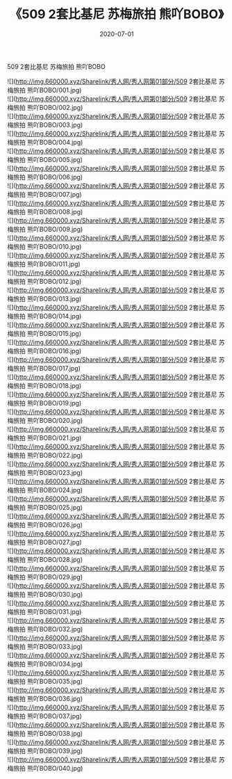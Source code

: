 ﻿---
layout: post
title:  《509 2套比基尼 苏梅旅拍 熊吖BOBO》
date:   2020-07-01
img: http://img.660000.xyz/Sharelink/秀人网/秀人网第01部分/509 2套比基尼 苏梅旅拍 熊吖BOBO/000.jpg
categories: [美女, 清纯, 唯美]
---

509 2套比基尼 苏梅旅拍 熊吖BOBO

  ![](http://img.660000.xyz/Sharelink/秀人网/秀人网第01部分/509 2套比基尼 苏梅旅拍 熊吖BOBO/001.jpg) <br> ![](http://img.660000.xyz/Sharelink/秀人网/秀人网第01部分/509 2套比基尼 苏梅旅拍 熊吖BOBO/002.jpg) <br> ![](http://img.660000.xyz/Sharelink/秀人网/秀人网第01部分/509 2套比基尼 苏梅旅拍 熊吖BOBO/003.jpg) <br> ![](http://img.660000.xyz/Sharelink/秀人网/秀人网第01部分/509 2套比基尼 苏梅旅拍 熊吖BOBO/004.jpg) <br> ![](http://img.660000.xyz/Sharelink/秀人网/秀人网第01部分/509 2套比基尼 苏梅旅拍 熊吖BOBO/005.jpg) <br> ![](http://img.660000.xyz/Sharelink/秀人网/秀人网第01部分/509 2套比基尼 苏梅旅拍 熊吖BOBO/006.jpg) <br> ![](http://img.660000.xyz/Sharelink/秀人网/秀人网第01部分/509 2套比基尼 苏梅旅拍 熊吖BOBO/007.jpg) <br> ![](http://img.660000.xyz/Sharelink/秀人网/秀人网第01部分/509 2套比基尼 苏梅旅拍 熊吖BOBO/008.jpg) <br> ![](http://img.660000.xyz/Sharelink/秀人网/秀人网第01部分/509 2套比基尼 苏梅旅拍 熊吖BOBO/009.jpg) <br> ![](http://img.660000.xyz/Sharelink/秀人网/秀人网第01部分/509 2套比基尼 苏梅旅拍 熊吖BOBO/010.jpg) <br> ![](http://img.660000.xyz/Sharelink/秀人网/秀人网第01部分/509 2套比基尼 苏梅旅拍 熊吖BOBO/011.jpg) <br> ![](http://img.660000.xyz/Sharelink/秀人网/秀人网第01部分/509 2套比基尼 苏梅旅拍 熊吖BOBO/012.jpg) <br> ![](http://img.660000.xyz/Sharelink/秀人网/秀人网第01部分/509 2套比基尼 苏梅旅拍 熊吖BOBO/013.jpg) <br> ![](http://img.660000.xyz/Sharelink/秀人网/秀人网第01部分/509 2套比基尼 苏梅旅拍 熊吖BOBO/014.jpg) <br> ![](http://img.660000.xyz/Sharelink/秀人网/秀人网第01部分/509 2套比基尼 苏梅旅拍 熊吖BOBO/015.jpg) <br> ![](http://img.660000.xyz/Sharelink/秀人网/秀人网第01部分/509 2套比基尼 苏梅旅拍 熊吖BOBO/016.jpg) <br> ![](http://img.660000.xyz/Sharelink/秀人网/秀人网第01部分/509 2套比基尼 苏梅旅拍 熊吖BOBO/017.jpg) <br> ![](http://img.660000.xyz/Sharelink/秀人网/秀人网第01部分/509 2套比基尼 苏梅旅拍 熊吖BOBO/018.jpg) <br> ![](http://img.660000.xyz/Sharelink/秀人网/秀人网第01部分/509 2套比基尼 苏梅旅拍 熊吖BOBO/019.jpg) <br> ![](http://img.660000.xyz/Sharelink/秀人网/秀人网第01部分/509 2套比基尼 苏梅旅拍 熊吖BOBO/020.jpg) <br> ![](http://img.660000.xyz/Sharelink/秀人网/秀人网第01部分/509 2套比基尼 苏梅旅拍 熊吖BOBO/021.jpg) <br> ![](http://img.660000.xyz/Sharelink/秀人网/秀人网第01部分/509 2套比基尼 苏梅旅拍 熊吖BOBO/022.jpg) <br> ![](http://img.660000.xyz/Sharelink/秀人网/秀人网第01部分/509 2套比基尼 苏梅旅拍 熊吖BOBO/023.jpg) <br> ![](http://img.660000.xyz/Sharelink/秀人网/秀人网第01部分/509 2套比基尼 苏梅旅拍 熊吖BOBO/024.jpg) <br> ![](http://img.660000.xyz/Sharelink/秀人网/秀人网第01部分/509 2套比基尼 苏梅旅拍 熊吖BOBO/025.jpg) <br> ![](http://img.660000.xyz/Sharelink/秀人网/秀人网第01部分/509 2套比基尼 苏梅旅拍 熊吖BOBO/026.jpg) <br> ![](http://img.660000.xyz/Sharelink/秀人网/秀人网第01部分/509 2套比基尼 苏梅旅拍 熊吖BOBO/027.jpg) <br> ![](http://img.660000.xyz/Sharelink/秀人网/秀人网第01部分/509 2套比基尼 苏梅旅拍 熊吖BOBO/028.jpg) <br> ![](http://img.660000.xyz/Sharelink/秀人网/秀人网第01部分/509 2套比基尼 苏梅旅拍 熊吖BOBO/029.jpg) <br> ![](http://img.660000.xyz/Sharelink/秀人网/秀人网第01部分/509 2套比基尼 苏梅旅拍 熊吖BOBO/030.jpg) <br> ![](http://img.660000.xyz/Sharelink/秀人网/秀人网第01部分/509 2套比基尼 苏梅旅拍 熊吖BOBO/031.jpg) <br> ![](http://img.660000.xyz/Sharelink/秀人网/秀人网第01部分/509 2套比基尼 苏梅旅拍 熊吖BOBO/032.jpg) <br> ![](http://img.660000.xyz/Sharelink/秀人网/秀人网第01部分/509 2套比基尼 苏梅旅拍 熊吖BOBO/033.jpg) <br> ![](http://img.660000.xyz/Sharelink/秀人网/秀人网第01部分/509 2套比基尼 苏梅旅拍 熊吖BOBO/034.jpg) <br> ![](http://img.660000.xyz/Sharelink/秀人网/秀人网第01部分/509 2套比基尼 苏梅旅拍 熊吖BOBO/035.jpg) <br> ![](http://img.660000.xyz/Sharelink/秀人网/秀人网第01部分/509 2套比基尼 苏梅旅拍 熊吖BOBO/036.jpg) <br> ![](http://img.660000.xyz/Sharelink/秀人网/秀人网第01部分/509 2套比基尼 苏梅旅拍 熊吖BOBO/037.jpg) <br> ![](http://img.660000.xyz/Sharelink/秀人网/秀人网第01部分/509 2套比基尼 苏梅旅拍 熊吖BOBO/038.jpg) <br> ![](http://img.660000.xyz/Sharelink/秀人网/秀人网第01部分/509 2套比基尼 苏梅旅拍 熊吖BOBO/039.jpg) <br> ![](http://img.660000.xyz/Sharelink/秀人网/秀人网第01部分/509 2套比基尼 苏梅旅拍 熊吖BOBO/040.jpg) <br>